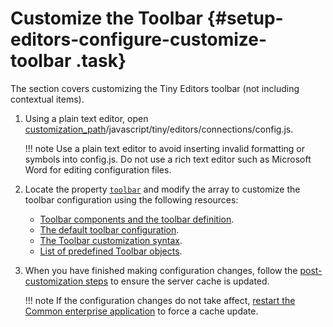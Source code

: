 # Customize the Toolbar {#setup-editors-configure-customize-toolbar .task}

The section covers customizing the Tiny Editors toolbar \(not including contextual items\).

1.  Using a plain text editor, open [customization\_path](t_determine-customization-path.md)/javascript/tiny/editors/connections/config.js.

    !!! note
    Use a plain text editor to avoid inserting invalid formatting or symbols into config.js. Do not use a rich text editor such as Microsoft Word for editing configuration files.

2.  Locate the property [`toolbar`](r_config-js-sample.md#toolbar) and modify the array to customize the toolbar configuration using the following resources:

    -   [Toolbar components and the toolbar definition](c_toolbar.md).
    -   [The default toolbar configuration](r_toolbar-default.md).
    -   [The Toolbar customization syntax](r_toolbar-syntax.md).
    -   [List of predefined Toolbar objects](r_toolbar-predefined-identifiers.md).
3.  When you have finished making configuration changes, follow the [post-customization steps](https://help.hcltechsw.com/connections/v6/admin/customize/t_admin_common_customize_postreq.html) to ensure the server cache is updated.

    !!! note
    If the configuration changes do not take affect, [restart the Common enterprise application](t_restart-common-app.md) to force a cache update.


